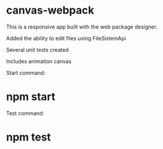 # canvas-webpack

This is a responsive app built with the web package designer.

Added the ability to edit files using FileSistemApi

Several unit tests created

Includes animation canvas

Start command:
# npm start

Test command:
# npm test